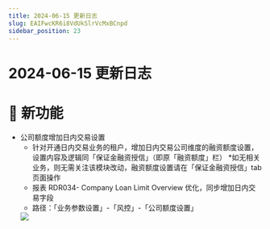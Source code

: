 ```yaml
---
title: 2024-06-15 更新日志
slug: EAIFwcKR6i8VdUkSlrVcMxBCnpd
sidebar_position: 23
---
```



# 2024-06-15 更新日志

# 🎉 新功能

- 公司额度增加日内交易设置
    - 针对开通日内交易业务的租户，增加日内交易公司维度的融资额度设置，设置内容及逻辑同「保证金融资授信」（即原「融资额度」栏）
    *如无相关业务，则无需关注该模块改动，融资额度设置请在「保证金融资授信」tab 页面操作
    - 报表 RDR034- Company Loan Limit Overview 优化，同步增加日内交易字段
    - 路径：「业务参数设置」-「风控」-「公司额度设置」
    <img src="/assets/NifGbUoq7oj5V7xpEdtc1Kmpntc.png" src-width="3250" src-height="1588" align="center"/>

